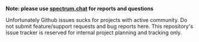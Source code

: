 **Note: please use [spectrum.chat](https://spectrum.chat/gruvbox) for reports
and questions**

Unfortunately Github issues sucks for projects with active community. Do not
submit feature/support requests and bug reports here. This repository's issue
tracker is reserved for internal project planning and tracking only.
